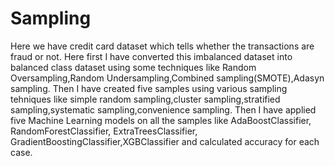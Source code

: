 # Sampling

Here we have credit card dataset which tells whether the transactions are fraud or not. Here first I have converted this imbalanced dataset into balanced class dataset
using some techniques like Random Oversampling,Random Undersampling,Combined sampling(SMOTE),Adasyn sampling. Then I have created five samples using various sampling tehniques like simple random sampling,cluster sampling,stratified sampling,systematic sampling,convenience sampling. Then I have applied five Machine Learning models on all the samples like AdaBoostClassifier, RandomForestClassifier, ExtraTreesClassifier, GradientBoostingClassifier,XGBClassifier and calculated accuracy for each case. 

